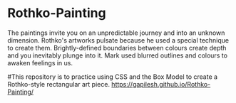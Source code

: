 # Rothko-Painting
The paintings invite you on an unpredictable journey and into an unknown dimension. Rothko's artworks pulsate because he used a special technique to create them. Brightly-defined boundaries between colours create depth and you inevitably plunge into it. Mark used blurred outlines and colours to awaken feelings in us.

#This repository is to practice using CSS and the Box Model to create a Rothko-style rectangular art piece.
https://gapilesh.github.io/Rothko-Painting/
